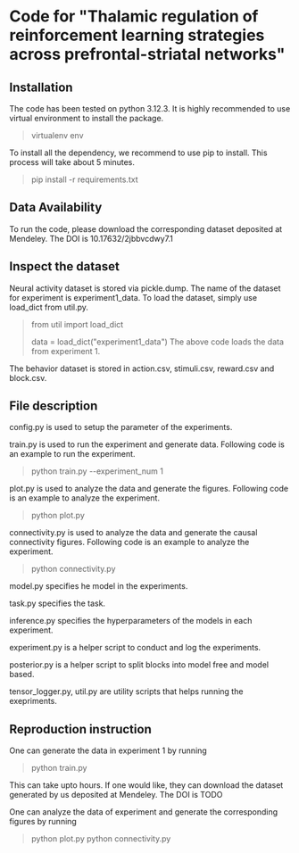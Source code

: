 # Code for "Thalamic regulation of reinforcement learning strategies across prefrontal-striatal networks"

## Installation
The code has been tested on python 3.12.3. It is highly recommended to use virtual environment to install the package. 
> virtualenv env

To install all the dependency, we recommend to use pip to install. This process will take about 5 minutes.
>pip install -r requirements.txt

## Data Availability
To run the code, please download the corresponding dataset deposited at Mendeley. The DOI is 10.17632/2jbbvcdwy7.1

## Inspect the dataset
Neural activity dataset is stored via pickle.dump. The name of the dataset for experiment is experiment1_data. To load the dataset, simply use load_dict from util.py.
>from util import load_dict
>
>data = load_dict("experiment1_data")
The above code loads the data from experiment 1.

The behavior dataset is stored in action.csv, stimuli.csv, reward.csv and block.csv. 

## File description
config.py is used to setup the parameter of the experiments.

train.py is used to run the experiment and generate data. Following code is an example to run the experiment.
> python train.py --experiment_num 1

plot.py is used to analyze the data and generate the figures. Following code is an example to analyze the experiment.
>python plot.py 

connectivity.py is used to analyze the data and generate the causal connectivity figures. Following code is an example to analyze the experiment.
>python connectivity.py 

model.py specifies he model in the experiments. 

task.py specifies the task.

inference.py specifies the hyperparameters of the models in each experiment. 

experiment.py is a helper script to conduct and log the experiments. 

posterior.py is a helper script to split blocks into model free and model based.

tensor_logger.py, util.py are utility scripts that helps running the exepriments.

## Reproduction instruction
One can generate the data in experiment 1 by running
>python train.py

This can take upto hours. If one would like, they can download the dataset generated by us deposited at Mendeley. The DOI is TODO

One can analyze the data of experiment and generate the corresponding figures by running
>python plot.py 
>python connectivity.py